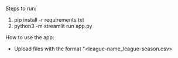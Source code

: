 Steps to run: 
1. pip install -r requirements.txt
2. python3 -m streamlit run app.py


How to use the app: 
- Upload files with the format "<league-name_league-season.csv>